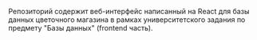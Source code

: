 Репозиторий содержит веб-интерфейс написанный на React для базы данных цветочного магазина в рамках университетского задания по предмету "Базы данных" (frontend часть).
